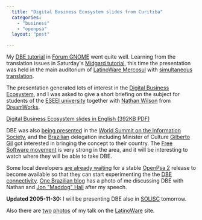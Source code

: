 ```yaml
---
  title: "Digital Business Ecosystem slides from Curitiba"
  categories: 
    - "business"
    - "openpsa"
  layout: "post"

---
```

My [DBE tutorial][1] in [F&oacute;rum GNOME][2] went quite well. Learning from the translation issues in Saturday's [Midgard tutorial][3], this time the presentation was held in the main auditorium of [LatinoWare Mercosul][4] with [simultaneous translation][5].

The presentation generated lots of interest in the [Digital Business Ecosystem][6], and I was asked to give a short briefing on the subject for students of the [ESEEI university][7] together with [Nathan Wilson][8] from [DreamWorks][9].

[Digital Business Ecosystem slides in English (392KB PDF)](/files/OpenPsa_DBE_20051127-en.pdf)

DBE was also [being presented][11] in the [World Summit on the Information Society][10], and the [Brazilian][13] delegation including Minister of Culture [Gilberto Gil][12] got interested in bringing the concept to their country. The [Free Software movement][14] is very strong in the area, and it will be interesting to watch where they will be able to take DBE.

Some local developers [are already waiting][15] for a stable [OpenPsa 2][16] release to become available so that they can start experimenting the the [DBE connectivity][17]. [One Brazilian blog][18] has a photo of me discussing DBE with Nathan and [Jon "Maddog" Hall][19] after my speech.

__Updated 2005-11-30:__ I will be presenting DBE also in [SOLISC][20] tomorrow.

Also there are [two][21] [photos][23] of my talk on the [LatinoWare][22] site.

[1]: http://bergie.iki.fi/blog/going-to-forum-gnome.html
[2]: http://www.forumgnome.com.br/
[3]: http://bergie.iki.fi/blog/midgard-slides-from-curitiba.html
[4]: http://www.latinoware.org/mercosul/modules/wfchannel/
[5]: http://en.wikipedia.org/wiki/Interpreting#Simultaneous_interpreting
[6]: http://www.digitalecosystem.org/
[7]: http://www.eseei.edu.br/
[8]: http://www.collectivesource.com/
[9]: http://www.dreamworks.com/
[10]: http://www.itu.int/wsis/
[11]: http://www.digitalecosystem.org/Members/aenglishx/eventsfolder/worldsummit/view
[12]: http://en.wikipedia.org/wiki/Gilberto_Gil
[13]: http://en.wikipedia.org/wiki/Brazil
[14]: http://www.softwarelivre.org/
[15]: http://bergie.iki.fi/blog/midgard-slides-from-curitiba.html#68fa4fc72516ec176e3f35ee1f42982a
[16]: http://www.openpsa.org/
[17]: http://bergie.iki.fi/blog/networked-project-management-with-dbe.html
[18]: http://tirloni.blogspot.com/2005/11/latinoware-2005.html
[19]: http://en.wikipedia.org/wiki/John_maddog_Hall
[20]: http://www.solisc.org.br/
[21]: http://www.latinoware.org/mercosul/modules/xcgal/displayimage.php?pid=618&fullsize=1
[22]: http://www.latinoware.org/mercosul/
[23]: http://www.latinoware.org/mercosul/modules/xcgal/displayimage.php?pid=648&album=12&pos=16